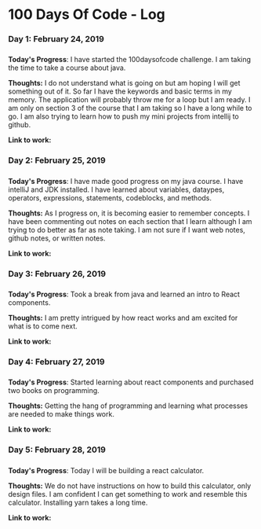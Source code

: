 # 100 Days Of Code - Log

### Day 1: February 24, 2019 
##### 

**Today's Progress**: I have started the 100daysofcode challenge. I am taking the time to take a course about java.

**Thoughts:** I do not understand what is going on but am hoping I will get something out of it. So far I have the keywords and basic terms in my memory. The application will probably throw me for a loop but I am ready. I am only on section 3 of the course that I am taking so I have a long while to go. I am also trying to learn how to push my mini projects from intellij to github. 

**Link to work:** 

### Day 2: February 25, 2019 
##### 

**Today's Progress**: I have made good progress on my java course. I have intelliJ and JDK installed. I have learned about variables, dataypes, operators, expressions, statements, codeblocks, and methods.

**Thoughts:** As I progress on, it is becoming easier to remember concepts. I have been commenting out notes on each section that I learn although I am trying to do better as far as note taking. I am not sure if I want web notes, github notes, or written notes.

**Link to work:** 

### Day 3: February 26, 2019 
##### 

**Today's Progress**: Took a break from java and learned an intro to React components.

**Thoughts:** I am pretty intrigued by how react works and am excited for what is to come next.

**Link to work:** 

### Day 4: February 27, 2019 
##### 

**Today's Progress**: Started learning about react components and purchased two books on programming.

**Thoughts:** Getting the hang of programming and learning what processes are needed to make things work.

**Link to work:** 

### Day 5: February 28, 2019 
##### 

**Today's Progress**: Today I will be building a react calculator.

**Thoughts:** We do not have instructions on how to build this calculator, only design files. I am confident I can get something to work and resemble this calculator. Installing yarn takes a long time.

**Link to work:** 


